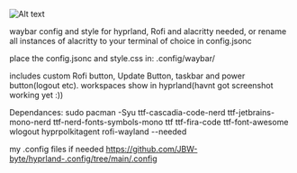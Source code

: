 ![Alt text](https://github.com/JBW-byte/hyprland-waybar-config/blob/main/Screenshot_20250513_175015.png "Preview")

waybar config and style for hyprland, Rofi and alacritty needed, or rename all instances of alacritty to your terminal of choice in config.jsonc

place the config.jsonc and style.css in: .config/waybar/

includes custom Rofi button, Update Button, taskbar and power button(logout etc). workspaces show in hyprland(havnt got screenshot working yet :))



Dependances:
sudo pacman -Syu ttf-cascadia-code-nerd ttf-jetbrains-mono-nerd ttf-nerd-fonts-symbols-mono ttf ttf-fira-code ttf-font-awesome wlogout hyprpolkitagent rofi-wayland --needed

my .config files if needed https://github.com/JBW-byte/hyprland-.config/tree/main/.config
